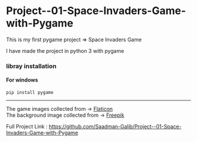 # Project--01-Space-Invaders-Game-with-Pygame
This is my first pygame project => Space Invaders Game

I have made the project in python 3 with pygame

<h3>libray installation</h3>

#### For windows

` pip install pygame `

___

The game images collected from -> [Flaticon](https://www.flaticon.com "Flaticon")<br>
The background image collected from -> [Freepik](https://www.freepik.com/ "Freepik")


Full Project Link : https://github.com/Saadman-Galib/Project--01-Space-Invaders-Game-with-Pygame
